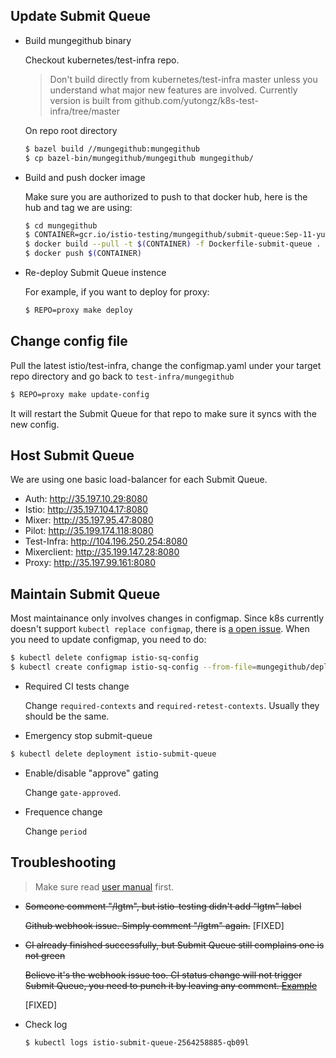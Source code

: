 ## Update Submit Queue
* Build mungegithub binary
  
  Checkout kubernetes/test-infra repo. 
  
  >Don't build directly from kubernetes/test-infra master unless you understand what major new features
  are involved. Currently version is built from github.com/yutongz/k8s-test-infra/tree/master
  
  On repo root directory
  ```bash
  $ bazel build //mungegithub:mungegithub
  $ cp bazel-bin/mungegithub/mungegithub mungegithub/
  ```

* Build and push docker image

  Make sure you are authorized to push to that docker hub, here is the hub and tag we are using:
  ```bash
  $ cd mungegithub
  $ CONTAINER=gcr.io/istio-testing/mungegithub/submit-queue:Sep-11-yutongz-a81300506273c9c27bc6fcd33a4b12cf0feace69
  $ docker build --pull -t $(CONTAINER) -f Dockerfile-submit-queue .
  $ docker push $(CONTAINER)
  ```
  
* Re-deploy Submit Queue instence

  For example, if you want to deploy for proxy:

  ```bash
  $ REPO=proxy make deploy
  ```
  
## Change config file

  Pull the latest istio/test-infra, change the configmap.yaml under your target repo directory and go back to `test-infra/mungegithub`
 
 ```bash
 $ REPO=proxy make update-config 
 ```
  It will restart the Submit Queue for that repo to make sure it syncs with the new config.
 

## Host Submit Queue

We are using one basic load-balancer for each Submit Queue.

* Auth: http://35.197.10.29:8080
* Istio: http://35.197.104.17:8080
* Mixer: http://35.197.95.47:8080
* Pilot: http://35.199.174.118:8080
* Test-Infra: http://104.196.250.254:8080
* Mixerclient: http://35.199.147.28:8080
* Proxy: http://35.197.99.161:8080


## Maintain Submit Queue

Most maintainance only involves changes in configmap. Since k8s currently doesn't support `kubectl replace configmap`,
there is [a open issue](https://github.com/kubernetes/kubernetes/issues/30558). When you need to update configmap,
you need to do:

```bash
$ kubectl delete configmap istio-sq-config
$ kubectl create configmap istio-sq-config --from-file=mungegithub/deployment/istio/configmap.yaml
```

* Required CI tests change
  
  Change `required-contexts` and `required-retest-contexts`. Usually they should be the same.
  
* Emergency stop submit-queue

```bash
$ kubectl delete deployment istio-submit-queue
```

* Enable/disable "approve" gating

  Change `gate-approved`.

* Frequence change

  Change `period`
  

## Troubleshooting

> Make sure read [user manual](https://github.com/istio/test-infra/blob/master/mungegithub/README.md) first.

* ~~Someone comment "/lgtm", but istio-testing didn't add "lgtm" label~~

  ~~Github webhook issue. Simply comment "/lgtm" again.~~
  [FIXED]
  
* ~~CI already finished successfully, but Submit Queue still complains one is not green~~
  
  ~~Believe it's the webhook issue too. CI status change will not trigger Submit Queue, you need to 
  punch it by leaving any comment. [Example](https://github.com/istio/istio/pull/730)~~
  
  [FIXED]
  
* Check log

  ```bash
  $ kubectl logs istio-submit-queue-2564258885-qb09l
  ```
  
